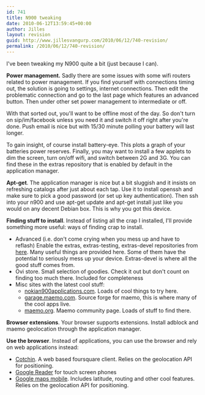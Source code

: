 ```yaml
---
id: 741
title: N900 tweaking
date: 2010-06-12T13:59:45+00:00
author: Jilles
layout: revision
guid: http://www.jillesvangurp.com/2010/06/12/740-revision/
permalink: /2010/06/12/740-revision/
---
```

I've been tweaking my N900 quite a bit (just because I can).

<strong>Power management.</strong> Sadly there are some issues with some wifi routers related to power management. If you find yourself with connections timing out, the solution is going to settings, internet connections. Then edit the problematic connection and go to the last page which features an advanced button. Then under other set power management to intermediate or off.

With that sorted out, you'll want to be offline most of the day. So don't turn on sip/im/facebook unless you need it and switch it off right after you're done. Push email is nice but with 15/30 minute polling your battery will last longer.

To gain insight, of course install battery-eye. This plots a graph of your batteries power reserves. Finally, you may want to install a few applets to dim the screen, turn on/off wifi, and switch between 2G and 3G. You can find these in the extras repository that is enabled by default in the application manager. 

<strong>Apt-get</strong>. The application manager is nice but a bit sluggish and it insists on refreshing catalogs after just about each tap. Use it to install openssh and make sure to pick a good password (or set up key authentication). Then ssh into your n900 and use apt-get update and apt-get install just like you would on any decent Debian box. This is why you got this device.

<strong>Finding stuff to install</strong>. Instead of listing all the crap I installed, I'll provide something more useful: ways of finding crap to install.
<ul>
	<li>Advanced (i.e. don't come crying when you mess up and have to reflash) Enable the extras, extras-testing, extras-devel repositories from <a href="http://www.nokian900applications.com/repositories-extras-extras-devel-and-extras-testing-for-nokia-n900/">here</a>. Many useful things are provided here. Some of them have the potential to seriously mess up your device. Extras-devel is where all the good stuff comes from.</li>
	<li>Ovi store. Small selection of goodies. Check it out but don't count on finding too much there. Included for completeness</li>
	<li>Misc sites with the latest cool stuff: 
<ul>
	<li><a href="http://www.nokian900applications.com">nokian900applications.com</a>. Loads of cool things to try here.</li>
	<li><a href="https://garage.maemo.org/">garage.maemo.com</a>. Source forge for maemo, this is where many of the cool apps live.</li>
	<li><a href="http://maemo.org/">maemo.org</a>. Maemo community page. Loads of stuff to find there.</li>
</ul>
</li>        
</ul>

<strong>Browser extensions</strong>. Your browser supports extensions. Install adblock and maemo geolocation through the application manager.

<strong>Use the browser</strong>. Instead of applications, you can use the browser and rely on web applications instead:
<ul>
	<li><a href="http://cotchin.com/m/">Cotchin</a>. A web based foursquare client. Relies on the geolocation API for positioning.</li>
	<li><a href="https://www.google.com/reader/i">Google Reader</a> for touch screen phones</li>
	<li><a href="http://www.google.com/maps/m">Google maps mobile</a>. Includes latitude, routing and other cool features. Relies on the geolocation API for positioning.</li>

</ul>

